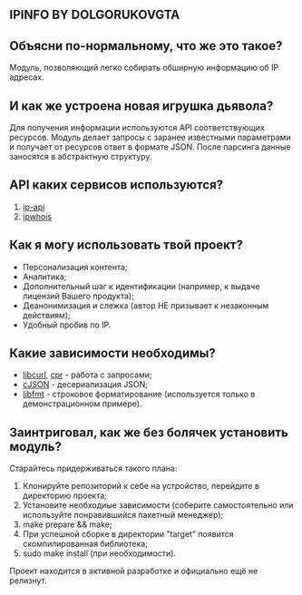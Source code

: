 ## IPINFO BY DOLGORUKOVGTA

## Объясни по-нормальному, что же это такое?
Модуль, позволяющий легко собирать обширную информацию об IP адресах.

## И как же устроена новая игрушка дьявола?
Для получения информации используются API соответствующих ресурсов.
Модуль делает запросы с заранее известными параметрами и получает от ресурсов ответ в формате JSON.
После парсинга данные заносятся в абстрактную структуру.

## API каких сервисов используются?
1. [ip-api](https://ip-api.com)
2. [ipwhois](https://ipwhois.io)

## Как я могу использовать твой проект?
+ Персонализация контента;
+ Аналитика;
+ Дополнительный шаг к идентификации (например, к выдаче лицензий Вашего продукта);
+ Деанонимизация и слежка (автор НЕ призывает к незаконным действиям);
+ Удобный пробив по IP.

## Какие зависимости необходимы?
+ [libcurl](https://github.com/curl/curl), [cpr](https://github.com/whoshuu/cpr) - работа с запросами;
+ [cJSON](https://github.com/DaveGamble/cJSON) - десериализация JSON;
+ [libfmt](https://github.com/fmtlib/fmt) - строковое форматирование (используется только в демонстрационном примере).

## Заинтриговал, как же без болячек установить модуль?
Cтарайтесь придерживаться такого плана:
1. Клонируйте репозиторий к себе на устройство, перейдите в директорию проекта;
2. Установите необходиые зависимости (соберите самостоятельно или используйте понравившийся пакетный менеджер);
3. make prepare && make;
3. При успешной сборке в директории "target" появится скомпилированная библиотека;
4. sudo make install (при необходимости).

Проект находится в активной разработке и официально ещё не релизнут.
